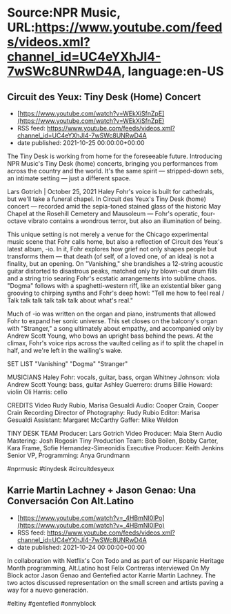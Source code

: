 # Source:NPR Music, URL:https://www.youtube.com/feeds/videos.xml?channel_id=UC4eYXhJI4-7wSWc8UNRwD4A, language:en-US

## Circuit des Yeux: Tiny Desk (Home) Concert
 - [https://www.youtube.com/watch?v=WEkXiSfnZpE](https://www.youtube.com/watch?v=WEkXiSfnZpE)
 - RSS feed: https://www.youtube.com/feeds/videos.xml?channel_id=UC4eYXhJI4-7wSWc8UNRwD4A
 - date published: 2021-10-25 00:00:00+00:00

The Tiny Desk is working from home for the foreseeable future. Introducing NPR Music's Tiny Desk (home) concerts, bringing you performances from across the country and the world. It's the same spirit — stripped-down sets, an intimate setting — just a different space.

Lars Gotrich | October 25, 2021
Haley Fohr's voice is built for cathedrals, but we'll take a funeral chapel. In Circuit des Yeux's Tiny Desk (home) concert — recorded amid the sepia-toned stained glass of the historic May Chapel at the Rosehill Cemetery and Mausoleum — Fohr's operatic, four-octave vibrato contains a wondrous terror, but also an illumination of being.

This unique setting is not merely a venue for the Chicago experimental music scene that Fohr calls home, but also a reflection of Circuit des Yeux's latest album, -io. In it, Fohr explores how grief not only shapes people but transforms them — that death (of self, of a loved one, of an idea) is not a finality, but an opening. On "Vanishing," she brandishes a 12-string acoustic guitar distorted to disastrous peaks, matched only by blown-out drum fills and a string trio searing Fohr's ecstatic arrangements into sublime chaos. "Dogma" follows with a spaghetti-western riff, like an existential biker gang grooving to chirping synths and Fohr's deep howl: "Tell me how to feel real / Talk talk talk talk talk talk about what's real."

Much of -io was written on the organ and piano, instruments that allowed Fohr to expand her sonic universe. This set closes on the balcony's organ with "Stranger," a song ultimately about empathy, and accompanied only by Andrew Scott Young, who bows an upright bass behind the pews. At the climax, Fohr's voice rips across the vaulted ceiling as if to split the chapel in half, and we're left in the wailing's wake.

SET LIST
"Vanishing"
"Dogma"
"Stranger"

MUSICIANS
Haley Fohr: vocals, guitar, bass, organ
Whitney Johnson: viola
Andrew Scott Young: bass, guitar
Ashley Guerrero: drums
Billie Howard: violin
Oli Harris: cello

CREDITS
Video Rudy Rubio, Marisa Gesualdi
Audio: Cooper Crain, Cooper Crain Recording
Director of Photography: Rudy Rubio
Editor: Marisa Gesualdi
Assistant: Margaret McCarthy
Gaffer: Mike Weldon

TINY DESK TEAM
Producer: Lars Gotrich
Video Producer: Maia Stern
Audio Mastering: Josh Rogosin
Tiny Production Team: Bob Boilen, Bobby Carter, Kara Frame, Sofie Hernandez-Simeonidis
Executive Producer: Keith Jenkins
Senior VP, Programming: Anya Grundmann

#nprmusic #tinydesk #circuitdesyeux

## Karrie Martin Lachney + Jason Genao: Una Conversación Con Alt.Latino
 - [https://www.youtube.com/watch?v=_4HBmNI0IPo](https://www.youtube.com/watch?v=_4HBmNI0IPo)
 - RSS feed: https://www.youtube.com/feeds/videos.xml?channel_id=UC4eYXhJI4-7wSWc8UNRwD4A
 - date published: 2021-10-24 00:00:00+00:00

In collaboration with Netflix's Con Todo and as part of our Hispanic Heritage Month programming, Alt.Latino host Felix Contreras interviewed On My Block actor Jason Genao and Gentefied actor Karrie Martin Lachney. The two actos discussed representation on the small screen and artists paving a way for a nuevo generación.

#eltiny #gentefied #onmyblock

